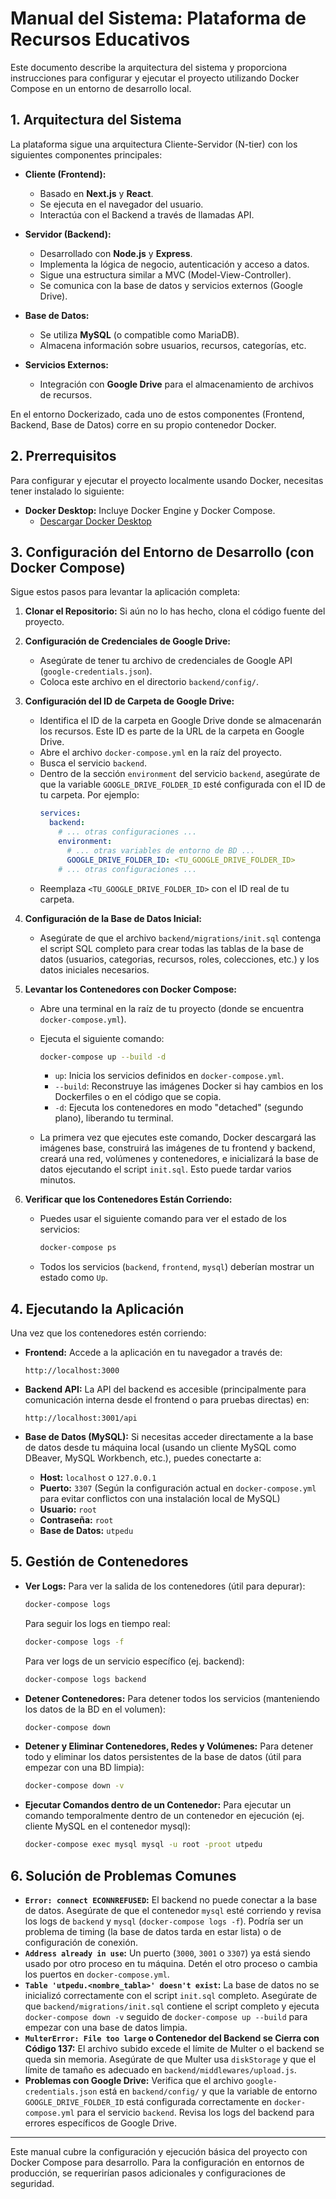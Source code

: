 # Manual del Sistema: Plataforma de Recursos Educativos

Este documento describe la arquitectura del sistema y proporciona instrucciones para configurar y ejecutar el proyecto utilizando Docker Compose en un entorno de desarrollo local.

## 1. Arquitectura del Sistema

La plataforma sigue una arquitectura Cliente-Servidor (N-tier) con los siguientes componentes principales:

*   **Cliente (Frontend):**
    *   Basado en **Next.js** y **React**.
    *   Se ejecuta en el navegador del usuario.
    *   Interactúa con el Backend a través de llamadas API.

*   **Servidor (Backend):**
    *   Desarrollado con **Node.js** y **Express**.
    *   Implementa la lógica de negocio, autenticación y acceso a datos.
    *   Sigue una estructura similar a MVC (Model-View-Controller).
    *   Se comunica con la base de datos y servicios externos (Google Drive).

*   **Base de Datos:**
    *   Se utiliza **MySQL** (o compatible como MariaDB).
    *   Almacena información sobre usuarios, recursos, categorías, etc.

*   **Servicios Externos:**
    *   Integración con **Google Drive** para el almacenamiento de archivos de recursos.

En el entorno Dockerizado, cada uno de estos componentes (Frontend, Backend, Base de Datos) corre en su propio contenedor Docker.

## 2. Prerrequisitos

Para configurar y ejecutar el proyecto localmente usando Docker, necesitas tener instalado lo siguiente:

*   **Docker Desktop:** Incluye Docker Engine y Docker Compose.
    *   [Descargar Docker Desktop](https://www.docker.com/products/docker-desktop/)

## 3. Configuración del Entorno de Desarrollo (con Docker Compose)

Sigue estos pasos para levantar la aplicación completa:

1.  **Clonar el Repositorio:**
    Si aún no lo has hecho, clona el código fuente del proyecto.

2.  **Configuración de Credenciales de Google Drive:**
    *   Asegúrate de tener tu archivo de credenciales de Google API (`google-credentials.json`).
    *   Coloca este archivo en el directorio `backend/config/`.

3.  **Configuración del ID de Carpeta de Google Drive:**
    *   Identifica el ID de la carpeta en Google Drive donde se almacenarán los recursos. Este ID es parte de la URL de la carpeta en Google Drive.
    *   Abre el archivo `docker-compose.yml` en la raíz del proyecto.
    *   Busca el servicio `backend`.
    *   Dentro de la sección `environment` del servicio `backend`, asegúrate de que la variable `GOOGLE_DRIVE_FOLDER_ID` esté configurada con el ID de tu carpeta. Por ejemplo:
        ```yaml
        services:
          backend:
            # ... otras configuraciones ...
            environment:
              # ... otras variables de entorno de BD ...
              GOOGLE_DRIVE_FOLDER_ID: <TU_GOOGLE_DRIVE_FOLDER_ID>
            # ... otras configuraciones ...
        ```
    *   Reemplaza `<TU_GOOGLE_DRIVE_FOLDER_ID>` con el ID real de tu carpeta.

4.  **Configuración de la Base de Datos Inicial:**
    *   Asegúrate de que el archivo `backend/migrations/init.sql` contenga el script SQL completo para crear todas las tablas de la base de datos (usuarios, categorias, recursos, roles, colecciones, etc.) y los datos iniciales necesarios.

5.  **Levantar los Contenedores con Docker Compose:**
    *   Abre una terminal en la raíz de tu proyecto (donde se encuentra `docker-compose.yml`).
    *   Ejecuta el siguiente comando:
        ```bash
        docker-compose up --build -d
        ```
        *   `up`: Inicia los servicios definidos en `docker-compose.yml`.
        *   `--build`: Reconstruye las imágenes Docker si hay cambios en los Dockerfiles o en el código que se copia.
        *   `-d`: Ejecuta los contenedores en modo "detached" (segundo plano), liberando tu terminal.

    *   La primera vez que ejecutes este comando, Docker descargará las imágenes base, construirá las imágenes de tu frontend y backend, creará una red, volúmenes y contenedores, e inicializará la base de datos ejecutando el script `init.sql`. Esto puede tardar varios minutos.

6.  **Verificar que los Contenedores Están Corriendo:**
    *   Puedes usar el siguiente comando para ver el estado de los servicios:
        ```bash
        docker-compose ps
        ```
    *   Todos los servicios (`backend`, `frontend`, `mysql`) deberían mostrar un estado como `Up`.

## 4. Ejecutando la Aplicación

Una vez que los contenedores estén corriendo:

*   **Frontend:** Accede a la aplicación en tu navegador a través de:
    ```
    http://localhost:3000
    ```

*   **Backend API:** La API del backend es accesible (principalmente para comunicación interna desde el frontend o para pruebas directas) en:
    ```
    http://localhost:3001/api
    ```

*   **Base de Datos (MySQL):** Si necesitas acceder directamente a la base de datos desde tu máquina local (usando un cliente MySQL como DBeaver, MySQL Workbench, etc.), puedes conectarte a:
    *   **Host:** `localhost` o `127.0.0.1`
    *   **Puerto:** `3307` (Según la configuración actual en `docker-compose.yml` para evitar conflictos con una instalación local de MySQL)
    *   **Usuario:** `root`
    *   **Contraseña:** `root`
    *   **Base de Datos:** `utpedu`

## 5. Gestión de Contenedores

*   **Ver Logs:** Para ver la salida de los contenedores (útil para depurar):
    ```bash
    docker-compose logs
    ```
    Para seguir los logs en tiempo real:
    ```bash
    docker-compose logs -f
    ```
    Para ver logs de un servicio específico (ej. backend):
    ```bash
    docker-compose logs backend
    ```

*   **Detener Contenedores:** Para detener todos los servicios (manteniendo los datos de la BD en el volumen):
    ```bash
    docker-compose down
    ```

*   **Detener y Eliminar Contenedores, Redes y Volúmenes:** Para detener todo y eliminar los datos persistentes de la base de datos (útil para empezar con una BD limpia):
    ```bash
    docker-compose down -v
    ```

*   **Ejecutar Comandos dentro de un Contenedor:** Para ejecutar un comando temporalmente dentro de un contenedor en ejecución (ej. cliente MySQL en el contenedor mysql):
    ```bash
    docker-compose exec mysql mysql -u root -proot utpedu
    ```

## 6. Solución de Problemas Comunes

*   **`Error: connect ECONNREFUSED`:** El backend no puede conectar a la base de datos. Asegúrate de que el contenedor `mysql` esté corriendo y revisa los logs de `backend` y `mysql` (`docker-compose logs -f`). Podría ser un problema de timing (la base de datos tarda en estar lista) o de configuración de conexión.
*   **`Address already in use`:** Un puerto (`3000`, `3001` o `3307`) ya está siendo usado por otro proceso en tu máquina. Detén el otro proceso o cambia los puertos en `docker-compose.yml`.
*   **`Table 'utpedu.<nombre_tabla>' doesn't exist`:** La base de datos no se inicializó correctamente con el script `init.sql` completo. Asegúrate de que `backend/migrations/init.sql` contiene el script completo y ejecuta `docker-compose down -v` seguido de `docker-compose up --build` para empezar con una base de datos limpia.
*   **`MulterError: File too large` o Contenedor del Backend se Cierra con Código 137:** El archivo subido excede el límite de Multer o el backend se queda sin memoria. Asegúrate de que Multer usa `diskStorage` y que el límite de tamaño es adecuado en `backend/middlewares/upload.js`.
*   **Problemas con Google Drive:** Verifica que el archivo `google-credentials.json` está en `backend/config/` y que la variable de entorno `GOOGLE_DRIVE_FOLDER_ID` está configurada correctamente en `docker-compose.yml` para el servicio `backend`. Revisa los logs del backend para errores específicos de Google Drive.

---

Este manual cubre la configuración y ejecución básica del proyecto con Docker Compose para desarrollo. Para la configuración en entornos de producción, se requerirían pasos adicionales y configuraciones de seguridad. 